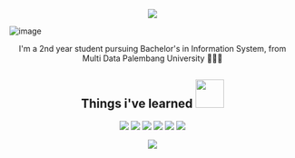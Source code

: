 <p align="center">
    <img src="https://readme-typing-svg.herokuapp.com?color=2C3333&size=30&center=true&vCenter=true&width=550&height=60&lines=-Every+moment+matters-;">
</p>

![image](https://user-images.githubusercontent.com/126872741/222945899-779a600c-b48c-48c4-8b17-70a8f73dfcdc.png)

<p align="center">
  I'm a 2nd year student pursuing Bachelor's in Information System, from Multi Data Palembang University 👩🏻‍🎓
</p>

<h2 align="center">Things i've learned <img src="https://github.com/ritik307/ritik307/blob/main/images/laptop.gif" width="50"></h2>

<p align="center">
<img src="https://img.shields.io/badge/-Java-E34A86?style=flat-square&logo=java"/>
<img src="https://img.shields.io/badge/-HTML-E34F26?style=flat-square&logo=html&logoColor=white"/>
<img src="https://img.shields.io/badge/-CSS-1572B6?style=flat-square&logo=css"/>
<img src="https://img.shields.io/badge/-MySQL-black?style=flat-square&logo=mysql"/>
<img src="https://img.shields.io/badge/-Python-purple?style=flat-square&logo=python"/>
<img src="https://img.shields.io/badge/-GitHub-black?style=flat-square&logo=github"/>

<p align="center">
  <img src="https://github-readme-streak-stats.herokuapp.com/?user=Tivelin&theme="monokai"/>
</p>
